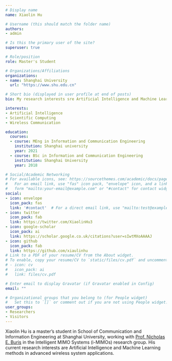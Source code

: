 ```yaml
---
# Display name
name: Xiaolin Hu 

# Username (this should match the folder name)
authors:
- admin

# Is this the primary user of the site?
superuser: true

# Role/position
role: Master's Student 

# Organizations/Affiliations
organizations:
- name: Shanghai University
  url: "https://www.shu.edu.cn"

# Short bio (displayed in user profile at end of posts)
bio: My research interests sre Artificial Intelligence and Machine Learning methods in advanced wireless system applications.

interests:
- Artificial Intelligence
- Scientific Computing 
- Wireless Communication

education:
  courses:
  - course: MEng in Information and Communication Engineering
    institution: Shanghai university 
    year: 2021
  - course: BSc in Information and Communication Engineering
    institution: Shanghai University 
    year: 2018

# Social/Academic Networking
# For available icons, see: https://sourcethemes.com/academic/docs/page-builder/#icons
#   For an email link, use "fas" icon pack, "envelope" icon, and a link in the
#   form "mailto:your-email@example.com" or "#contact" for contact widget.
social:
- icon: envelope
  icon_pack: fas
  link: '#contact'  # For a direct email link, use "mailto:test@example.org".
- icon: twitter
  icon_pack: fab
  link: https://twitter.com/XiaolinHu3
- icon: google-scholar
  icon_pack: ai
  link: https://scholar.google.co.uk/citations?user=sIwtMXoAAAAJ
- icon: github
  icon_pack: fab
  link: https://github.com/xiaulinhu
# Link to a PDF of your resume/CV from the About widget.
# To enable, copy your resume/CV to `static/files/cv.pdf` and uncomment the lines below.
# - icon: cv
#   icon_pack: ai
#   link: files/cv.pdf

# Enter email to display Gravatar (if Gravatar enabled in Config)
email: ""

# Organizational groups that you belong to (for People widget)
#   Set this to `[]` or comment out if you are not using People widget.
user_groups:
- Researchers
- Visitors
---
```


Xiaolin Hu is a master’s student in School of Communication and Information Engineering at Shanghai University, working with [Prof. Nicholas E. Buris](http://www.nebens.com/home/management-team) in the Intelligent MIMO Systems (i-MIMOs) research group. His current research interests are Artificial Intelligence and Machine Learning methods in advanced wireless system applications.
